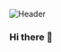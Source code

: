 ![Header](https://raw.githubusercontent.com/RobertHJones/RobertHJones/golden.jpg "Header")

### Hi there 👋

<!--
**RobertHJones/RobertHJones** is a ✨ _special_ ✨ repository because its `README.md` (this file) appears on your GitHub profile.

Here are some ideas to get you started:

- 🔭 I’m currently working on my final project within the School of Code Bootcamp, and preparing to get my first job in tech!
- 🌱 I’m currently learning Python, TypeScript, Docker and SuperTest.
- 👯 I’m looking to collaborate on ...
- 🤔 I’m looking for help with ...
- 💬 Ask me about ...
- 📫 How to reach me: ...
- 😄 Pronouns: ...
- ⚡ Fun fact: ...
-->
